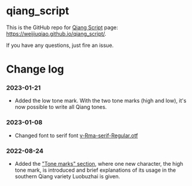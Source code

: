 # qiang_script

This is the GitHub repo for [Qiang Script](https://weijiuqiao.github.io/qiang_script/) page: <https://weijiuqiao.github.io/qiang_script/>.

If you have any questions, just fire an issue.

# Change log
### 2023-01-21
- Added the low tone mark. With the two tone marks (high and low), it's now possible to write all Qiang tones.
### 2023-01-08
- Changed font to serif font [v-Rma-serif-Regular.otf](https://github.com/weijiuqiao/qiang_script/raw/main/font/v-Rma-serif-Regular.otf)
### 2022-08-24
- Added the ["Tone marks" section](https://weijiuqiao.github.io/qiang_script/#tone), where one new character, the high tone mark, is introduced and brief explanations of its usage in the southern Qiang variety Luobuzhai is given.